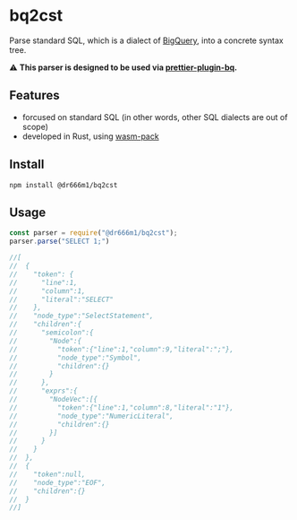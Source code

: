 # bq2cst
Parse standard SQL, which is a dialect of [BigQuery](https://cloud.google.com/bigquery), into a concrete syntax tree.

⚠️ **This parser is designed to be used via [prettier-plugin-bq](https://github.com/dr666m1/project_prettier_bq).**

## Features
- forcused on standard SQL (in other words, other SQL dialects are out of scope)
- developed in Rust, using [wasm-pack](https://github.com/rustwasm/wasm-pack)

## Install
```shell
npm install @dr666m1/bq2cst
```

## Usage
```javascript
const parser = require("@dr666m1/bq2cst");
parser.parse("SELECT 1;")

//[
//  {
//    "token": {
//      "line":1,
//      "column":1,
//      "literal":"SELECT"
//    },
//    "node_type":"SelectStatement",
//    "children":{
//      "semicolon":{
//        "Node":{
//          "token":{"line":1,"column":9,"literal":";"},
//          "node_type":"Symbol",
//          "children":{}
//        }
//      },
//      "exprs":{
//        "NodeVec":[{
//          "token":{"line":1,"column":8,"literal":"1"},
//          "node_type":"NumericLiteral",
//          "children":{}
//        }]
//      }
//    }
//  },
//  {
//    "token":null,
//    "node_type":"EOF",
//    "children":{}
//  }
//]
```
